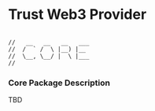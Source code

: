 # Trust Web3 Provider

```

//   __   __   __   ___
//  /  ` /  \ |__) |__
//  \__, \__/ |  \ |___
//

```

### Core Package Description

TBD
